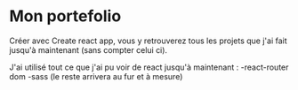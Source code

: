 # Mon portefolio

Créer avec Create react app, vous y retrouverez tous les projets que j'ai fait jusqu'à maintenant (sans compter celui ci).


J'ai utilisé tout ce que j'ai pu voir de react jusqu'à maintenant : 
-react-router dom
-sass
(le reste arrivera au fur et à mesure)

